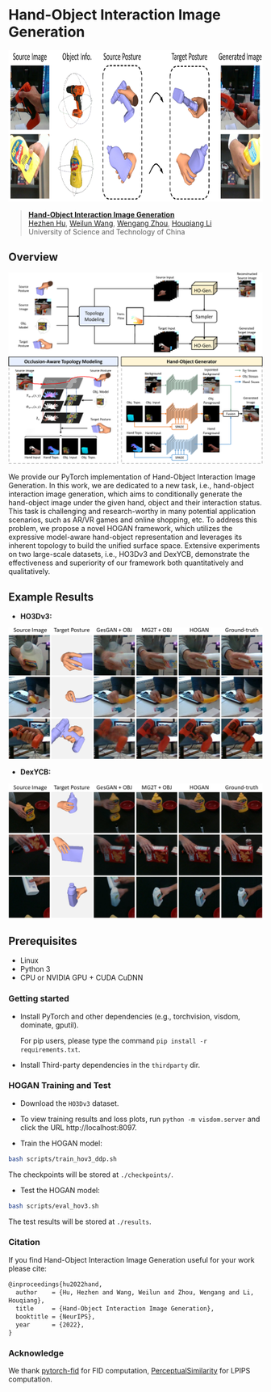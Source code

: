 # Hand-Object Interaction Image Generation

<img height='300' src ="assets/teaser.png"/>

> [**Hand-Object Interaction Image Generation**](https://arxiv.org/abs/2211.15663)<br>
> [Hezhen Hu](https://dblp.org/pid/273/3660.html), [Weilun Wang](https://scholar.google.com/citations?hl=zh-CN&user=YfV4aCQAAAAJ), [Wengang Zhou](https://scholar.google.com/citations?hl=zh-CN&user=8s1JF8YAAAAJ), [Houqiang Li](https://scholar.google.com/citations?hl=zh-CN&user=7sFMIKoAAAAJ)<br>University of Science and Technology of China

## Overview

![](assets/framework.png)


We provide our PyTorch implementation of Hand-Object Interaction Image Generation.
In this work, we are dedicated to a new task, i.e., hand-object interaction image generation, which aims to conditionally generate the hand-object image under the given hand, object and their interaction status.
This task is challenging and research-worthy in many potential application scenarios, such as AR/VR games and online shopping, etc.
To address this problem, we propose a novel HOGAN framework, which utilizes the expressive model-aware hand-object representation and leverages its inherent topology to build the unified surface space.
Extensive experiments on two large-scale datasets, i.e., HO3Dv3 and DexYCB, demonstrate the effectiveness and superiority of our framework both quantitatively and qualitatively.


## Example Results
* **HO3Dv3:**

![](assets/HO3Dv3.png)


* **DexYCB:**

![](assets/DexYCB.png)



## Prerequisites
- Linux
- Python 3
- CPU or NVIDIA GPU + CUDA CuDNN

### Getting started

- Install PyTorch and other dependencies (e.g., torchvision, visdom, dominate, gputil).

  For pip users, please type the command `pip install -r requirements.txt`.

- Install Third-party dependencies in the `thirdparty` dir.

### HOGAN Training and Test

- Download the `HO3Dv3` dataset.

- To view training results and loss plots, run `python -m visdom.server` and click the URL http://localhost:8097.

- Train the HOGAN model:
```bash
bash scripts/train_hov3_ddp.sh
```
The checkpoints will be stored at `./checkpoints/`.

- Test the HOGAN model:
```bash
bash scripts/eval_hov3.sh
```

The test results will be stored at `./results`.



### Citation
If you find Hand-Object Interaction Image Generation useful for your work please cite:
```
@inproceedings{hu2022hand,
  author    = {Hu, Hezhen and Wang, Weilun and Zhou, Wengang and Li, Houqiang},
  title     = {Hand-Object Interaction Image Generation},
  booktitle = {NeurIPS},
  year      = {2022},
}
```

### Acknowledge
We thank [pytorch-fid](https://github.com/mseitzer/pytorch-fid.git) for FID computation, [PerceptualSimilarity](https://github.com/richzhang/PerceptualSimilarity.git) for LPIPS computation.


